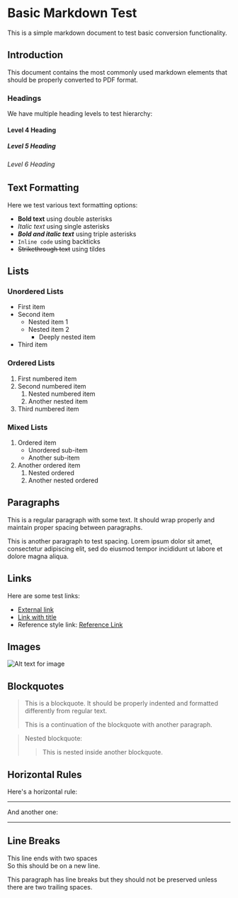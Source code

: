 # Basic Markdown Test

This is a simple markdown document to test basic conversion functionality.

## Introduction

This document contains the most commonly used markdown elements that should be properly converted to PDF format.

### Headings

We have multiple heading levels to test hierarchy:

#### Level 4 Heading
##### Level 5 Heading
###### Level 6 Heading

## Text Formatting

Here we test various text formatting options:

- **Bold text** using double asterisks
- *Italic text* using single asterisks
- ***Bold and italic text*** using triple asterisks
- `Inline code` using backticks
- ~~Strikethrough text~~ using tildes

## Lists

### Unordered Lists

- First item
- Second item
  - Nested item 1
  - Nested item 2
    - Deeply nested item
- Third item

### Ordered Lists

1. First numbered item
2. Second numbered item
   1. Nested numbered item
   2. Another nested item
3. Third numbered item

### Mixed Lists

1. Ordered item
   - Unordered sub-item
   - Another sub-item
2. Another ordered item
   1. Nested ordered
   2. Another nested ordered

## Paragraphs

This is a regular paragraph with some text. It should wrap properly and maintain proper spacing between paragraphs.

This is another paragraph to test spacing. Lorem ipsum dolor sit amet, consectetur adipiscing elit, sed do eiusmod tempor incididunt ut labore et dolore magna aliqua.

## Links

Here are some test links:

- [External link](https://www.example.com)
- [Link with title](https://www.example.com "Example Website")
- Reference style link: [Reference Link][ref1]

[ref1]: https://www.example.com "Reference Link"

## Images

![Alt text for image](https://via.placeholder.com/300x200.png "Test Image")

## Blockquotes

> This is a blockquote. It should be properly indented and formatted differently from regular text.
> 
> This is a continuation of the blockquote with another paragraph.

> Nested blockquote:
> > This is nested inside another blockquote.

## Horizontal Rules

Here's a horizontal rule:

---

And another one:

***

## Line Breaks

This line ends with two spaces  
So this should be on a new line.

This paragraph
has line breaks but
they should not be preserved
unless there are two trailing spaces.